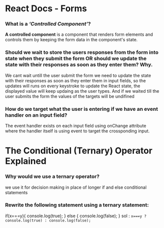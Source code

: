 # React Docs - Forms
### What is a *‘Controlled Component’*?
**A controlled component** is a component that renders form elements and controls them by keeping the form data in the component's state.

### Should we wait to store the users responses from the form into state when they submit the form OR should we update the state with their responses as soon as they enter them? Why.
We cant wait untill the user submit the form we need to update the state with their responses as soon as they enter them in input fields, so the updates will runs on every keystroke to update the React state, the displayed value will keep updaing as the user types. And if we waited till the user submits the form the values of the targets will be undifined

### How do we target what the user is entering if we have an event handler on an input field?
The event handler exists on each input field using onChange attribute where the handler itself is using event to target the crossponding input.

# The Conditional (Ternary) Operator Explained
### Why would we use a ternary operator?
we use it for decision making in place of longer if and else conditional statements

### Rewrite the following statement using a ternary statement:
  if(x===y){
 console.log(true);
  } else {
 console.log(false);
  }
sol :
    ```
    x===y ? console.log(true) : console.log(false);
    ```

